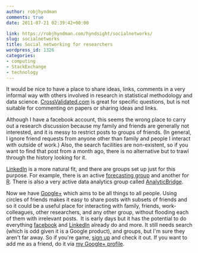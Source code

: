 ```yaml
---
author: robjhyndman
comments: true
date: 2011-07-21 02:39:42+00:00

link: https://robjhyndman.com/hyndsight/socialnetworks/
slug: socialnetworks
title: Social networking for researchers
wordpress_id: 1326
categories:
- computing
- StackExchange
- technology
---
```


It would be nice to have a place to share ideas, links, comments in a very informal way with others involved in research in statistical methodology and data science. [CrossValidated.com](http://crossvalidated.com) is great for specific questions, but is not suitable for commenting on papers or sharing ideas and links.<!-- more -->

Although I have a facebook account, this seems the wrong place to carry out a research discussion because my family and friends are generally not interested, and it is messy to restrict posts to groups of friends. (In general, I ignore friend requests from anyone other than family and people I interact with outside of work.) Also, the search facilities are non-existent, so if you want to find that post from a month ago, there is no alternative but to trawl through the history looking for it.

[LinkedIn](http://www.linkedin.com) is a more natural fit, and there are groups set up just for this purpose. For example, there is an active [forecasting group](http://www.linkedin.com/groups?gid=81950) and another for [R](http://www.linkedin.com/groups?gid=77616). There is also a very active data analytics group called [AnalyticBridge](http://www.linkedin.com/groups/AnalyticBridge-58394).

Now we have [Google+](https://plus.google.com/) which aims to be all things to all people. Using circles of friends makes it easy to share posts with subsets of friends and so it could be a useful place for interacting with family, friends, work-colleagues, other researchers, and any other group, without flooding each of them with irrelevant posts.  It is early days but it has the potential to do everything [facebook](http://www.facebook.com) and [LinkedIn](http://www.linkedin.com) already do and more. It still needs search (which is odd given it is a Google product), and groups, but I'm sure they aren't far away. So if you're game, [sign up](http://plus.google.com) and check it out. If you want to add me as a friend, do it via [my Google+ profile](https://plus.google.com/112705804904207349062/).
